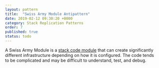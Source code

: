 ```yaml
---
layout: pattern
title:  "Swiss Army Module Antipattern"
date: 2019-02-12 09:30:20 +0000
category: Stack Replication Patterns
order: 7
published: true
status: todo
---
```


A Swiss Army Module is a [stack code module](stack-code-module.html) that can create significantly different infrastructure depending on how it is configured. The code tends to be complicated and may be difficult to understand, test, and debug.

